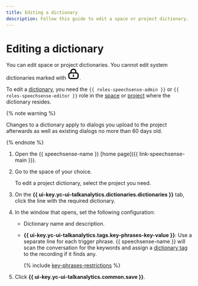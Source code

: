```yaml
---
title: Editing a dictionary
description: Follow this guide to edit a space or project dictionary.
---
```


# Editing a dictionary

You can edit space or project dictionaries. You cannot edit system dictionaries marked with ![icon](../../../_assets/console-icons/lock.svg).

To edit a [dictionary](../../concepts/dictionaries.md), you need the `{{ roles-speechsense-admin }}` or `{{ roles-speechsense-editor }}` role in the [space](../../concepts/resources-hierarchy.md#space) or [project](../../concepts/resources-hierarchy.md#project) where the dictionary resides.

{% note warning %}

Changes to a dictionary apply to dialogs you upload to the project afterwards as well as existing dialogs no more than 60 days old.

{% endnote %}

1. Open the {{ speechsense-name }} [home page]({{ link-speechsense-main }}).
1. Go to the space of your choice.

   To edit a project dictionary, select the project you need.

1. On the **{{ ui-key.yc-ui-talkanalytics.dictionaries.dictionaries }}** tab, click the line with the required dictionary.
1. In the window that opens, set the following configuration:

   * Dictionary name and description.
   * **{{ ui-key.yc-ui-talkanalytics.tags.key-phrases-key-value }}**: Use a separate line for each trigger phrase. {{ speechsense-name }} will scan the conversation for the keywords and assign a [dictionary tag](../../concepts/tags.md#dictionary-tags) to the recording if it finds any.

      {% include [key-phrases-restrictions](../../../_includes/speechsense/data/key-phrases-restrictions.md) %}

1. Click **{{ ui-key.yc-ui-talkanalytics.common.save }}**.
